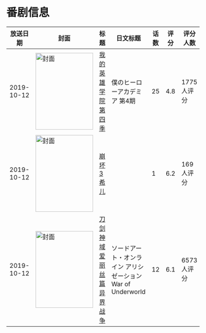 # 番剧信息

|放送日期|封面|标题|日文标题|话数|评分|评分人数|
|---|---|---|---|---|---|---|
|2019-10-12|<img src="https://lain.bgm.tv/pic/cover/c/a2/35/262162_pGiJE.jpg" alt="封面" style="width:150px;height:200px;object-fit:cover;">|[我的英雄学院 第四季](https://bangumi.tv/subject/262162)|僕のヒーローアカデミア 第4期|25|4.8|1775人评分|
|2019-10-12|<img src="https://lain.bgm.tv/pic/cover/c/95/5a/292580_4CNf1.jpg" alt="封面" style="width:150px;height:200px;object-fit:cover;">|[崩坏3 希儿](https://bangumi.tv/subject/292580)||1|6.2|169人评分|
|2019-10-12|<img src="https://lain.bgm.tv/pic/cover/c/dd/a6/279457_2p2B9.jpg" alt="封面" style="width:150px;height:200px;object-fit:cover;">|[刀剑神域 爱丽丝篇 异界战争](https://bangumi.tv/subject/279457)|ソードアート・オンライン アリシゼーション War of Underworld|12|6.1|6573人评分|
